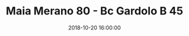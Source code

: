 ---
title: Maia Merano 80 - Bc Gardolo B 45
date: 2018-10-20 16:00:00
squadra-a: Maia Merano
punteggio-a: 80
squadra-b: Bc Gardolo B
punteggio-b: 45
partite/squadra: under-18-18-19
luogo: Palestra ¿Segantini¿
categoria: under 18
---
